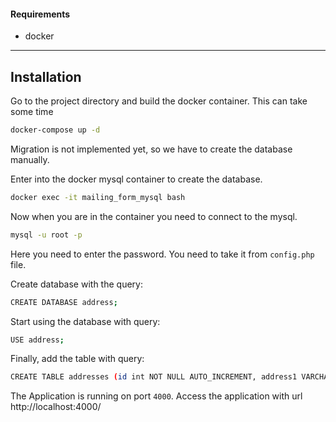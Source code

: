 #### Requirements
- docker 
***
## Installation
Go to the project directory and build the docker container.
This can take some time

```bash
docker-compose up -d
```

Migration is not implemented yet, so we have to create the database manually.

Enter into the docker mysql container to create the database.

```bash
docker exec -it mailing_form_mysql bash
```
Now when you are in the container you need to connect to the mysql.

```bash
mysql -u root -p
```
Here you need to enter the password. You need to take it from `config.php` file.

Create database with the query:

```bash
CREATE DATABASE address;
```

Start using the database with query:

```bash
USE address;
```

Finally, add the table with query:

```bash
CREATE TABLE addresses (id int NOT NULL AUTO_INCREMENT, address1 VARCHAR(255) NOT NULL, address2 VARCHAR(255) NOT NULL, city VARCHAR(255) NOT NULL, state VARCHAR(255) NOT NULL, zip VARCHAR(255) NOT NULL, PRIMARY KEY (id));
```

The Application is running on port `4000`. Access the application with url http://localhost:4000/